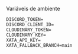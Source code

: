 Variáveis de ambiente
```
DISCORD_TOKEN=
DISCORD_CLIENT_ID=
CLOUDINARY_TOKEN=
CLOUDINARY_KEY=
XATA_API_KEY=
XATA_FALLBACK_BRANCH=main
```